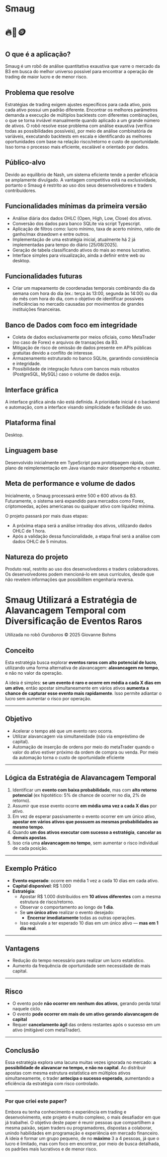 # Smaug 
# 🔥🐉🪙

## O que é a aplicação?  
Smaug é um robô de análise quantitativa exaustiva que varre o mercado da B3 em busca do melhor universo possível para encontrar a operação de trading de maior lucro e de menor risco.

## Problema que resolve  
Estratégias de trading exigem ajustes específicos para cada ativo, pois cada ativo possui um padrão diferente. Encontrar os melhores parâmetros demanda a execução de múltiplos backtests com diferentes combinações, o que se torna inviável manualmente quando aplicado a um grande número de ativos.
O robô resolve esse problema com análise exaustiva (verifica todas as possibilidades possíveis), por meio de análise combinatória de variáveis, executando backtests em escala e identificando as melhores oportunidades com base na relação risco/retorno e custo de oportunidade. Isso torna o processo mais eficiente, escalável e orientado por dados.

## Público-alvo  
Devido ao equilíbrio de Nash, um sistema eficiente tende a perder eficácia se amplamente divulgado. A vantagem competitiva está na exclusividade, portanto o Smaug é restrito ao uso dos seus desenvolvedores e traders contribuidores.

## Funcionalidades mínimas da primeira versão  
- Análise diária dos dados OHLC (Open, High, Low, Close) dos ativos.  
- Conversão dos dados para banco SQLite via script Typescript.  
- Aplicação de filtros como: lucro mínimo, taxa de acerto mínimo, ratio de ganho/max drawdown e entre outros.  
- Implementação de uma estratégia inicial, atualmente há 2 já implementadas para tempo do diário [25/08/2025].
- Geração de tabela classificando ativos do mais ao menos lucrativo.  
- Interface simples para visualização, ainda a definir entre web ou desktop.

## Funcionalidades futuras
- Criar um mapeamento de coordenadas temporais combinando dia da semana com hora do dia (ex.: terça às 13:00, segunda às 14:00) ou dia do mês com hora do dia, com o objetivo de identificar possíveis ineficiências no mercado causadas por movimentos de grandes instituições financeiras.

## Banco de Dados com foco em integridade
- Coleta de dados exclusivamente por meios oficiais, como MetaTrader (no caso de Forex) e arquivos de transações da B3.
- Mitigação de risco de omissão de dados presente em APIs públicas gratuitas devido a conflito de interesse.
- Armazenamento estruturado no banco SQLite, garantindo consistência e integridade.
- Possibilidade de integração futura com bancos mais robustos (PostgreSQL, MySQL) caso o volume de dados exija.

## Interface gráfica  
A interface gráfica ainda não está definida. A prioridade inicial é o backend e automação, com a interface visando simplicidade e facilidade de uso.

## Plataforma final  
Desktop.

## Linguagem base  
Desenvolvido inicialmente em TypeScript para prototipagem rápida, com plano de reimplementação em Java visando maior desempenho e robustez.

## Meta de performance e volume de dados  
Inicialmente, o Smaug processará entre 500 e 600 ativos da B3. Futuramente, o sistema será expandido para mercados como Forex, criptomoedas, ações americanas ou qualquer ativo com liquidez mínima.

O projeto passará por mais duas etapas:  
- A próxima etapa será a análise intraday dos ativos, utilizando dados OHLC de 1 hora.  
- Após a validação dessa funcionalidade, a etapa final será a análise com dados OHLC de 5 minutos.

## Natureza do projeto  
Produto real, restrito ao uso dos desenvolvedores e traders colaboradores. Os desenvolvedores podem mencioná-lo em seus currículos, desde que não revelem informações que possibilitem engenharia reversa.

# Smaug Utilizará  a Estratégia de Alavancagem Temporal com Diversificação de Eventos Raros
Utilizada no robô *Ouroboros*
© 2025 Giovanne Bohms

##  Conceito

Esta estratégia busca explorar **eventos raros com alto potencial de lucro**, utilizando uma forma alternativa de alavancagem: **alavancagem no tempo**, e não no valor da operação.

A ideia é simples: **se um evento é raro e ocorre em média a cada X dias em um ativo**, então apostar simultaneamente em vários ativos **aumenta a chance de capturar esse evento mais rapidamente**. Isso permite adiantar o lucro sem aumentar o risco por operação.

---

##  Objetivo

- Acelerar o tempo até que um evento raro ocorra.
- Utilizar alavancagem via simultaneidade (não via empréstimo de capital).
- Automação de inserção de ordens por meio do metaTrader quando o valor do ativo estiver próximo da ordem de compra ou venda. Por meio da automação torna o custo de oportunidade eficiente

---

##  Lógica da Estratégia de Alavancagem Temporal

1. Identificar um **evento com baixa probabilidade**, mas com **alto retorno potencial** (ex hipotético: 5% de chance de ocorrer no dia, 2% de retorno).
2. Assumir que esse evento ocorre **em média uma vez a cada X dias** por ativo.
3. Em vez de esperar passivamente o evento ocorrer em um único ativo, **apostar em vários ativos que possuem as mesmas probabilidades ao mesmo tempo**.
4. Quando **um dos ativos executar com sucesso a estratégia**, **cancelar as demais apostas**.
5. Isso cria uma **alavancagem no tempo**, sem aumentar o risco individual de cada posição.

---

##  Exemplo Prático

- **Evento esperado**: ocorre em média 1 vez a cada 10 dias em cada ativo.
- **Capital disponível**: R$ 1.000
- **Estratégia**:
  - Apostar R$ 1.000 distribuídos em **10 ativos diferentes** com a mesma estrutura de risco/retorno.
  - Observar o comportamento ao longo de **1 dia**.
  - Se **um único ativo** realizar o evento desejado:
    - **Encerrar imediatamente** todas as outras operações.
  - Isso equivale a ter esperado 10 dias em um único ativo — **mas em 1 dia real**.

---

##  Vantagens

- Redução do tempo necessário para realizar um lucro estatístico.
- Aumento da frequência de oportunidade sem necessidade de mais capital.

---

##  Risco

- O evento pode **não ocorrer em nenhum dos ativos**, gerando perda total naquele ciclo.
- O evento **pode ocorrer em mais de um ativo gerando alavancagem de capital**
- Requer **cancelamento ágil** das ordens restantes após o sucesso em um ativo (mitigável com metaTrader).

---


##  Conclusão

Essa estratégia explora uma lacuna muitas vezes ignorada no mercado: **a possibilidade de alavancar no tempo, e não no capital**. Ao distribuir apostas com mesma estrutura estatística em múltiplos ativos simultaneamente, o trader **antecipa o sucesso esperado**, aumentando a eficiência da estratégia com risco controlado.

---

### Por que criei este paper?

Embora eu tenha conhecimento e experiência em trading e desenvolvimento, este projeto é muito complexo, o mais desafiador em que já trabalhei. O objetivo deste paper é reunir pessoas que compartilhem a mesma paixão, sejam traders ou programadores, dispostas a colaborar, unindo habilidades em programação e experiência em mercado financeiro. A ideia é formar um grupo pequeno, de no **máximo** 3 a 4 pessoas, já que o lucro é limitado, mas com foco em encontrar, por meio de busca detalhada, os padrões mais lucrativos e de menor risco.
